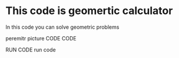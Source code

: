 This code is geomertic calculator
=========================================
In this code you can solve geometric problems

peremitr
picture
CODE
CODE

RUN CODE
run code